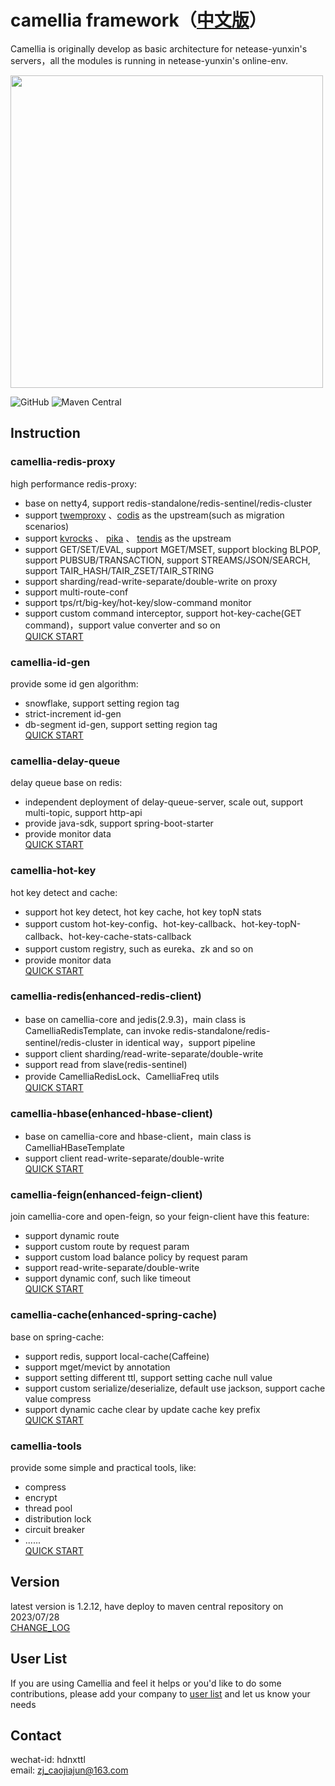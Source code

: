 # camellia framework（[中文版](README.md)）
Camellia is originally develop as basic architecture for netease-yunxin's servers，all the modules is running in netease-yunxin's online-env.

<img src="/docs/img/logo.png" width = "500"/>
 
![GitHub](https://img.shields.io/badge/license-MIT-green.svg)
![Maven Central](https://maven-badges.herokuapp.com/maven-central/com.netease.nim/camellia/badge.svg)
  
## Instruction

### camellia-redis-proxy  
high performance redis-proxy:  
* base on netty4, support redis-standalone/redis-sentinel/redis-cluster
* support [twemproxy](https://github.com/twitter/twemproxy) 、[codis](https://github.com/CodisLabs/codis) as the upstream(such as migration scenarios)
* support [kvrocks](https://github.com/apache/kvrocks) 、 [pika](https://github.com/OpenAtomFoundation/pika) 、 [tendis](https://github.com/Tencent/Tendis)  as the upstream
* support GET/SET/EVAL, support MGET/MSET, support blocking BLPOP, support PUBSUB/TRANSACTION, support STREAMS/JSON/SEARCH, support TAIR_HASH/TAIR_ZSET/TAIR_STRING
* support sharding/read-write-separate/double-write on proxy  
* support multi-route-conf            
* support tps/rt/big-key/hot-key/slow-command monitor  
* support custom command interceptor, support hot-key-cache(GET command)，support value converter and so on    
[QUICK START](/docs/redis-proxy/redis-proxy-en.md)  

### camellia-id-gen
provide some id gen algorithm:   
* snowflake, support setting region tag
* strict-increment id-gen
* db-segment id-gen, support setting region tag         
[QUICK START](/docs/id-gen/id-gen.md)

### camellia-delay-queue
delay queue base on redis:   
* independent deployment of delay-queue-server, scale out, support multi-topic, support http-api
* provide java-sdk, support spring-boot-starter
* provide monitor data    
[QUICK START](/docs/delay-queue/delay-queue.md)

### camellia-hot-key
hot key detect and cache:  
* support hot key detect, hot key cache, hot key topN stats
* support custom hot-key-config、hot-key-callback、hot-key-topN-callback、hot-key-cache-stats-callback  
* support custom registry, such as eureka、zk and so on
* provide monitor data     
[QUICK START](/docs/hot-key/hot-key.md)

### camellia-redis(enhanced-redis-client)
* base on camellia-core and jedis(2.9.3)，main class is CamelliaRedisTemplate, can invoke redis-standalone/redis-sentinel/redis-cluster in identical way，support pipeline
* support client sharding/read-write-separate/double-write
* support read from slave(redis-sentinel)
* provide CamelliaRedisLock、CamelliaFreq utils  
[QUICK START](/docs/redis-client/redis-client.md)

### camellia-hbase(enhanced-hbase-client)  
* base on camellia-core and hbase-client，main class is CamelliaHBaseTemplate    
* support client read-write-separate/double-write  
[QUICK START](/docs/hbase-client/hbase-client.md)  

### camellia-feign(enhanced-feign-client)  
join camellia-core and open-feign, so your feign-client have this feature: 
* support dynamic route
* support custom route by request param
* support custom load balance policy by request param
* support read-write-separate/double-write
* support dynamic conf, such like timeout  
[QUICK START](/docs/feign/feign.md)

### camellia-cache(enhanced-spring-cache)  
base on spring-cache:  
* support redis, support local-cache(Caffeine)
* support mget/mevict by annotation
* support setting different ttl, support setting cache null value
* support custom serialize/deserialize, default use jackson, support cache value compress
* support dynamic cache clear by update cache key prefix  
[QUICK START](/docs/cache/cache.md)

### camellia-tools
provide some simple and practical tools, like:  
* compress
* encrypt
* thread pool
* distribution lock
* circuit breaker
* ......  
[QUICK START](/docs/tools/tools.md)

## Version
latest version is 1.2.12, have deploy to maven central repository on 2023/07/28    
[CHANGE_LOG](/update-en.md)  

## User List
If you are using Camellia and feel it helps or you'd like to do some contributions, please add your company to [user list](https://github.com/netease-im/camellia/issues/10) and let us know your needs 

## Contact
wechat-id: hdnxttl  
email: zj_caojiajun@163.com  